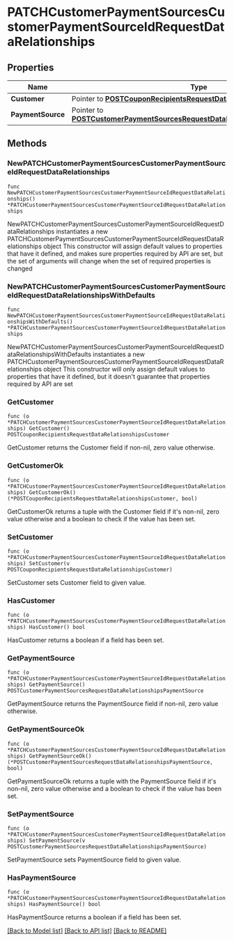 # PATCHCustomerPaymentSourcesCustomerPaymentSourceIdRequestDataRelationships

## Properties

Name | Type | Description | Notes
------------ | ------------- | ------------- | -------------
**Customer** | Pointer to [**POSTCouponRecipientsRequestDataRelationshipsCustomer**](POSTCouponRecipientsRequestDataRelationshipsCustomer.md) |  | [optional] 
**PaymentSource** | Pointer to [**POSTCustomerPaymentSourcesRequestDataRelationshipsPaymentSource**](POSTCustomerPaymentSourcesRequestDataRelationshipsPaymentSource.md) |  | [optional] 

## Methods

### NewPATCHCustomerPaymentSourcesCustomerPaymentSourceIdRequestDataRelationships

`func NewPATCHCustomerPaymentSourcesCustomerPaymentSourceIdRequestDataRelationships() *PATCHCustomerPaymentSourcesCustomerPaymentSourceIdRequestDataRelationships`

NewPATCHCustomerPaymentSourcesCustomerPaymentSourceIdRequestDataRelationships instantiates a new PATCHCustomerPaymentSourcesCustomerPaymentSourceIdRequestDataRelationships object
This constructor will assign default values to properties that have it defined,
and makes sure properties required by API are set, but the set of arguments
will change when the set of required properties is changed

### NewPATCHCustomerPaymentSourcesCustomerPaymentSourceIdRequestDataRelationshipsWithDefaults

`func NewPATCHCustomerPaymentSourcesCustomerPaymentSourceIdRequestDataRelationshipsWithDefaults() *PATCHCustomerPaymentSourcesCustomerPaymentSourceIdRequestDataRelationships`

NewPATCHCustomerPaymentSourcesCustomerPaymentSourceIdRequestDataRelationshipsWithDefaults instantiates a new PATCHCustomerPaymentSourcesCustomerPaymentSourceIdRequestDataRelationships object
This constructor will only assign default values to properties that have it defined,
but it doesn't guarantee that properties required by API are set

### GetCustomer

`func (o *PATCHCustomerPaymentSourcesCustomerPaymentSourceIdRequestDataRelationships) GetCustomer() POSTCouponRecipientsRequestDataRelationshipsCustomer`

GetCustomer returns the Customer field if non-nil, zero value otherwise.

### GetCustomerOk

`func (o *PATCHCustomerPaymentSourcesCustomerPaymentSourceIdRequestDataRelationships) GetCustomerOk() (*POSTCouponRecipientsRequestDataRelationshipsCustomer, bool)`

GetCustomerOk returns a tuple with the Customer field if it's non-nil, zero value otherwise
and a boolean to check if the value has been set.

### SetCustomer

`func (o *PATCHCustomerPaymentSourcesCustomerPaymentSourceIdRequestDataRelationships) SetCustomer(v POSTCouponRecipientsRequestDataRelationshipsCustomer)`

SetCustomer sets Customer field to given value.

### HasCustomer

`func (o *PATCHCustomerPaymentSourcesCustomerPaymentSourceIdRequestDataRelationships) HasCustomer() bool`

HasCustomer returns a boolean if a field has been set.

### GetPaymentSource

`func (o *PATCHCustomerPaymentSourcesCustomerPaymentSourceIdRequestDataRelationships) GetPaymentSource() POSTCustomerPaymentSourcesRequestDataRelationshipsPaymentSource`

GetPaymentSource returns the PaymentSource field if non-nil, zero value otherwise.

### GetPaymentSourceOk

`func (o *PATCHCustomerPaymentSourcesCustomerPaymentSourceIdRequestDataRelationships) GetPaymentSourceOk() (*POSTCustomerPaymentSourcesRequestDataRelationshipsPaymentSource, bool)`

GetPaymentSourceOk returns a tuple with the PaymentSource field if it's non-nil, zero value otherwise
and a boolean to check if the value has been set.

### SetPaymentSource

`func (o *PATCHCustomerPaymentSourcesCustomerPaymentSourceIdRequestDataRelationships) SetPaymentSource(v POSTCustomerPaymentSourcesRequestDataRelationshipsPaymentSource)`

SetPaymentSource sets PaymentSource field to given value.

### HasPaymentSource

`func (o *PATCHCustomerPaymentSourcesCustomerPaymentSourceIdRequestDataRelationships) HasPaymentSource() bool`

HasPaymentSource returns a boolean if a field has been set.


[[Back to Model list]](../README.md#documentation-for-models) [[Back to API list]](../README.md#documentation-for-api-endpoints) [[Back to README]](../README.md)


